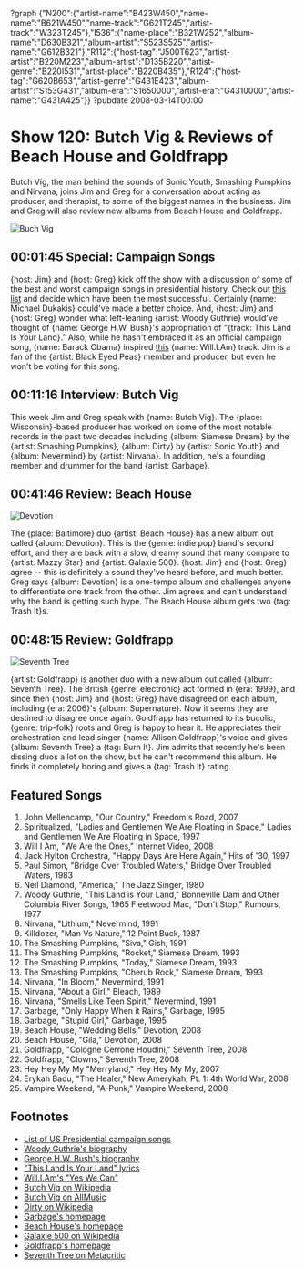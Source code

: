 ?graph {"N200":{"artist-name":"B423W450","name-name":"B621W450","name-track":"G621T245","artist-track":"W323T245"},"I536":{"name-place":"B321W252","album-name":"D630B321","album-artist":"S523S525","artist-name":"G612B321"},"R112":{"host-tag":"J500T623","artist-artist":"B220M223","album-artist":"D135B220","artist-genre":"B220I531","artist-place":"B220B435"},"R124":{"host-tag":"G620B653","artist-genre":"G431E423","album-artist":"S153G431","album-era":"S1650000","artist-era":"G4310000","artist-name":"G431A425"}}
?pubdate 2008-03-14T00:00

# Show 120: Butch Vig & Reviews of Beach House and Goldfrapp
Butch Vig, the man behind the sounds of Sonic Youth, Smashing Pumpkins and Nirvana, joins Jim and Greg for a conversation about acting as producer, and therapist, to some of the biggest names in the business. Jim and Greg will also review new albums from Beach House and Goldfrapp.

![Buch Vig](http://static.soundopinions.org/images/2008/butchvig.jpg)

## 00:01:45 Special: Campaign Songs
{host: Jim} and {host: Greg} kick off the show with a discussion of some of the best and worst campaign songs in presidential history. Check out [this list](http://en.wikipedia.org/wiki/Campaign_song) and decide which have been the most successful. Certainly {name: Michael Dukakis} could've made a better choice. And, {host: Jim} and {host: Greg} wonder what left-leaning {artist: Woody Guthrie} would've thought of {name: George H.W. Bush}'s appropriation of "{track: This Land Is Your Land}." Also, while he hasn't embraced it as an official campaign song, {name: Barack Obama} inspired [this](http://www.youtube.com/watch?v=1yq0tMYPDJQ) {name: Will.I.Am} track. Jim is a fan of the {artist: Black Eyed Peas} member and producer, but even he won't be voting for this song.

## 00:11:16 Interview: Butch Vig
This week Jim and Greg speak with {name: Butch Vig}. The {place: Wisconsin}-based producer has worked on some of the most notable records in the past two decades including {album: Siamese Dream} by the {artist: Smashing Pumpkins}, {album: Dirty} by {artist: Sonic Youth} and {album: Nevermind} by {artist: Nirvana}. In addition, he's a founding member and drummer for the band {artist: Garbage}.

## 00:41:46 Review: Beach House
![Devotion](http://is4.mzstatic.com/image/thumb/Music/v4/46/b9/7e/46b97ea8-184b-c6f1-05f0-f1eff06fda44/source/600x600bb.jpg "200823564/288787188")

The {place: Baltimore} duo {artist: Beach House} has a new album out called {album: Devotion}. This is the {genre: indie pop} band's second effort, and they are back with a slow, dreamy sound that many compare to {artist: Mazzy Star} and {artist: Galaxie 500}. {host: Jim} and {host: Greg} agree -- this is definitely a sound they've heard before, and much better. Greg says {album: Devotion} is a one-tempo album and challenges anyone to differentiate one track from the other. Jim agrees and can't understand why the band is getting such hype. The Beach House album gets two {tag: Trash It}s.

## 00:48:15 Review: Goldfrapp
![Seventh Tree](http://is1.mzstatic.com/image/thumb/Music41/v4/20/36/cd/2036cd52-7bbe-14cc-6216-1d55fbb3fb83/source/600x600bb.jpg "20135455/1143247458")


{artist: Goldfrapp} is another duo with a new album out called {album: Seventh Tree}. The British {genre: electronic} act formed in {era: 1999}, and since then {host: Jim} and {host: Greg} have disagreed on each album, including {era: 2006}'s {album: Supernature}. Now it seems they are destined to disagree once again. Goldfrapp has returned to its bucolic, {genre: trip-folk} roots and Greg is happy to hear it. He appreciates their orchestration and lead singer {name: Allison Goldfrapp}'s voice and gives {album: Seventh Tree} a {tag: Burn It}. Jim admits that recently he's been dissing duos a lot on the show, but he can't recommend this album. He finds it completely boring and gives a {tag: Trash It} rating.

## Featured Songs
1. John Mellencamp, "Our Country," Freedom's Road, 2007
2. Spiritualized, "Ladies and Gentlemen We Are Floating in Space," Ladies and Gentlemen We Are Floating in Space, 1997
3. Will I Am, "We Are the Ones," Internet Video, 2008
4. Jack Hylton Orchestra, "Happy Days Are Here Again," Hits of '30, 1997
5. Paul Simon, "Bridge Over Troubled Waters," Bridge Over Troubled Waters, 1983
6. Neil Diamond, "America," The Jazz Singer, 1980
7. Woody Guthrie, "This Land is Your Land," Bonneville Dam and Other Columbia River Songs, 1965 Fleetwood Mac, "Don't Stop," Rumours, 1977
8. Nirvana, "Lithium," Nevermind, 1991
9. Killdozer, "Man Vs Nature," 12 Point Buck, 1987
10. The Smashing Pumpkins, "Siva," Gish, 1991
11. The Smashing Pumpkins, "Rocket," Siamese Dream, 1993
12. The Smashing Pumpkins, "Today," Siamese Dream, 1993
13. The Smashing Pumpkins, "Cherub Rock," Siamese Dream, 1993
14. Nirvana, "In Bloom," Nevermind, 1991
15. Nirvana, "About a Girl," Bleach, 1989
16. Nirvana, "Smells Like Teen Spirit," Nevermind, 1991
17. Garbage, "Only Happy When it Rains," Garbage, 1995
18. Garbage, "Stupid Girl," Garbage, 1995
19. Beach House, "Wedding Bells," Devotion, 2008
20. Beach House, "Gila," Devotion, 2008
21. Goldfrapp, "Cologne Cerrone Houdini," Seventh Tree, 2008
22. Goldfrapp, "Clowns," Seventh Tree, 2008
23. Hey Hey My My "Merryland," Hey Hey My My, 2007
24. Erykah Badu, "The Healer," New Amerykah, Pt. 1: 4th World War, 2008
25. Vampire Weekend, "A-Punk," Vampire Weekend, 2008

## Footnotes
- [List of US Presidential campaign songs](http://en.wikipedia.org/wiki/Campaign_song)
- [Woody Guthrie's biography](http://www.woodyguthrie.org/biography/biography1.htm)
- [George H.W. Bush's biography](http://www.whitehouse.gov/history/presidents/gb41.html)
- ["This Land Is Your Land" lyrics](http://www.woodyguthrie.org/Lyrics/This_Land.htm)
- [Will.I.Am's "Yes We Can"](http://www.youtube.com/watch?v=1yq0tMYPDJQ)
- [Butch Vig on Wikipedia](http://en.wikipedia.org/wiki/Butch_Vig)
- [Butch Vig on AllMusic](http://www.allmusic.com/artist/butch-vig-mn0000938464)
- [Dirty on Wikipedia](http://en.wikipedia.org/wiki/Dirty_(album))
- [Garbage's homepage](http://www.garbage.com/)
- [Beach House's homepage](http://www.beachhousemusic.net/)
- [Galaxie 500 on Wikipedia](http://en.wikipedia.org/wiki/Galaxie_500)
- [Goldfrapp's homepage](http://www.goldfrapp.com/)
- [Seventh Tree on Metacritic](http://www.metacritic.com/music/artists/goldfrapp/seventhtree?q=goldfrapp)
